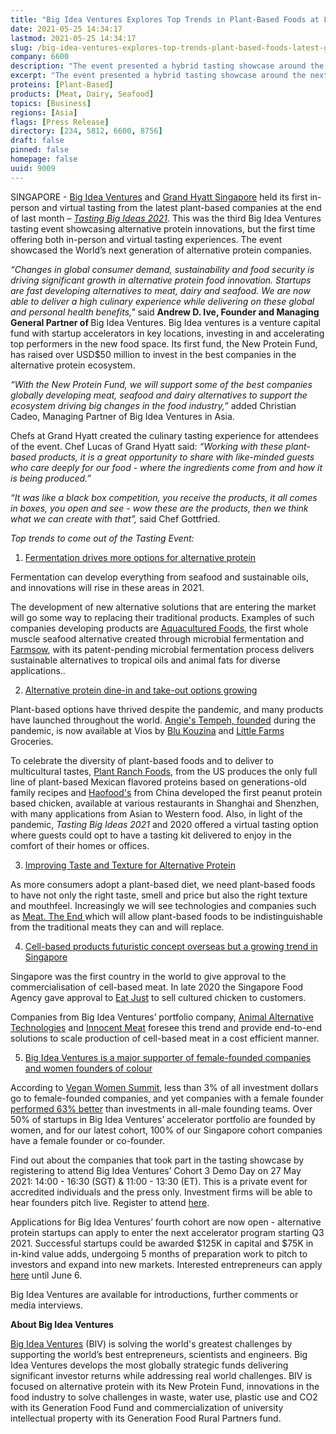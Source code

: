 ```yaml
---
title: "Big Idea Ventures Explores Top Trends in Plant-Based Foods at Latest Grand Hyatt Tasting Showcase"
date: 2021-05-25 14:34:17
lastmod: 2021-05-25 14:34:17
slug: /big-idea-ventures-explores-top-trends-plant-based-foods-latest-grand-hyatt-tasting
company: 6600
description: "The event presented a hybrid tasting showcase around the next generation of alternative proteins and shares six of the hottest trends in plant- and cell-based products"
excerpt: "The event presented a hybrid tasting showcase around the next generation of alternative proteins and shares six of the hottest trends in plant- and cell-based products"
proteins: [Plant-Based]
products: [Meat, Dairy, Seafood]
topics: [Business]
regions: [Asia]
flags: [Press Release]
directory: [234, 5812, 6600, 8756]
draft: false
pinned: false
homepage: false
uuid: 9009
---
```

<p>SINGAPORE - <a href="https://bigideaventures.com/">Big Idea Ventures</a> and <a href="https://www.hyatt.com/en-US/hotel/singapore/grand-hyatt-singapore/sinrs?src=adm_sem_agn_pfx_corp_apac_other_PFX_Search_Google_ASPAC_ASPAC_SINRS_BR_Hyatt_SG_EN_SINRS_BR_Exact_Rooms_SG_EN_Grand+Hyatt+Singapore&gclid=CjwKCAjwnPOEBhA0EiwA609ReUZF5_8asno-EUcZIep6HGfYjc41qmlFy_MuepnNYZFD7-DfV0ULmBoCQT0QAvD_BwE&gclsrc=aw.ds">Grand Hyatt Singapore</a> held its first in-person and virtual tasting from the latest plant-based companies at the end of last month – <a href="https://tastingbigideas.com/"><em>Tasting Big Ideas 2021</em></a>. This was the third Big Idea Ventures tasting event showcasing alternative protein innovations, but the first time offering both in-person and virtual tasting experiences. The event showcased the World’s next generation of alternative protein companies.</p>
<p><em>“Changes in global consumer demand, sustainability and food security is driving significant growth in alternative protein food innovation. Startups are fast developing alternatives to meat, dairy and seafood. We are now able to deliver a high culinary experience while delivering on these global and personal health benefits," </em>said <strong>Andrew D. Ive, Founder and Managing General Partner of </strong>Big Idea Ventures. Big Idea ventures is a venture capital fund with startup accelerators in key locations, investing in and accelerating top performers in the new food space. Its first fund, the New Protein Fund, has raised over USD$50 million to invest in the best companies in the alternative protein ecosystem.</p>
<p><em>“With the New Protein Fund, we will support some of the best companies globally developing meat, seafood and dairy alternatives to support the ecosystem driving big changes in the food industry,” </em>added Christian Cadeo, Managing Partner of Big Idea Ventures in Asia.</p>
<p>Chefs at Grand Hyatt created the culinary tasting experience for attendees of the event. Chef Lucas of Grand Hyatt said: <em>“Working with these plant-based products, it is a great opportunity to share with like-minded guests who care deeply for our food - where the ingredients come from and how it is being produced.”</em></p>
<p><em>“It was like a black box competition, you receive the products, it all comes in boxes, you open and see - wow these are the products, then we think what we can create with that”,</em> said Chef Gottfried.</p>
<p><em>Top trends to come out of the Tasting Event:</em></p>
<ol>
<li><u>Fermentation drives more options for alternative protein </u></li>
</ol>
<p>Fermentation can develop everything from seafood and sustainable oils, and innovations will rise in these areas in 2021.</p>
<p>The development of new alternative solutions that are entering the market will go some way to replacing their traditional products. Examples of such companies developing products are <a href="https://www.aquaculturedfoods.com/">Aquacultured Foods</a>, the first whole muscle seafood alternative created through microbial fermentation and <a href="https://farmsow.com/">Farmsow</a>, with its patent-pending microbial fermentation process delivers sustainable alternatives to tropical oils and animal fats for diverse applications..</p>
<ol start="2">
<li><u>Alternative protein dine-in and take-out options growing</u></li>
</ol>
<p>Plant-based options have thrived despite the pandemic, and many products have launched throughout the world. <a href="https://angiestempeh.com/">Angie's Tempeh, founded</a> during the pandemic, is now available at Vios by <a href="https://blukouzina.com/">Blu Kouzina</a> and <a href="https://littlefarms.com/">Little Farms</a> Groceries.</p>
<p>To celebrate the diversity of plant-based foods and to deliver to multicultural tastes, <a href="https://www.plantranchfoods.com/">Plant Ranch Foods</a>, from the US produces the only full line of plant-based Mexican flavored proteins based on generations-old family recipes and <a href="https://www.haofood.co/">Haofood's</a> from China developed the first peanut protein based chicken, available at various restaurants in Shanghai and Shenzhen, with many applications from Asian to Western food. Also, in light of the pandemic, <em>Tasting Big Ideas 2021</em> and 2020 offered a virtual tasting option where guests could opt to have a tasting kit delivered to enjoy in the comfort of their homes or offices.</p>
<ol start="3">
<li><u>Improving Taste and Texture for Alternative Protein</u></li>
</ol>
<p>As more consumers adopt a plant-based diet, we need plant-based foods to have not only the right taste, smell and price but also the right texture and mouthfeel. Increasingly we will see technologies and companies such as <a href="https://www.meattheend.tech/">Meat. The End </a>which will allow plant-based foods to be indistinguishable from the traditional meats they can and will replace.</p>
<ol start="4">
<li><u>Cell-based products futuristic concept overseas but a growing trend in Singapore</u></li>
</ol>
<p>Singapore was the first country in the world to give approval to the commercialisation of cell-based meat. In late 2020 the Singapore Food Agency gave approval to <a href="https://www.ju.st/stories/plant-based-eggs?gclid=CjwKCAjwnPOEBhA0EiwA609ReamrQAXZqoZXUdOvGayU1gc-6kNKU-S0D4G7b5sK3foeRQLF97gdkhoCIDcQAvD_BwE">Eat Just</a> to sell cultured chicken to customers.</p>
<p>Companies from Big Idea Ventures’ portfolio company, <a href="https://www.animalalternativetechnologies.com/">Animal Alternative Technologies</a> and <a href="https://www.innocent-meat.com/">Innocent Meat</a> foresee this trend and provide end-to-end solutions to scale production of cell-based meat in a cost efficient manner.</p>
<ol start="5">
<li><u>Big Idea Ventures is a major supporter of female-founded companies and women founders of colour</u></li>
</ol>
<p>According to <a href="https://veganwomensummit.com/pathfinder">Vegan Women Summit</a>, less than 3% of all investment dollars go to female-founded companies, and yet companies with a female founder <a href="https://vegconomist.com/society/investments-in-female-led-companies-perform-63-better-than-in-all-male-founding-teams/">performed 63% better</a> than investments in all-male founding teams. Over 50% of startups in Big Idea Ventures’ accelerator portfolio are founded by women, and for our latest cohort, 100% of our Singapore cohort companies have a female founder or co-founder.</p>
<p>Find out about the companies that took part in the tasting showcase by registering to attend Big Idea Ventures’ Cohort 3 Demo Day on 27 May 2021: 14:00 - 16:30 (SGT) & 11:00 - 13:30 (ET). This is a private event for accredited individuals and the press only. Investment firms will be able to hear founders pitch live. Register to attend <a href="https://docs.google.com/forms/d/e/1FAIpQLScekCrC8_H19EIWiLDFrS1rIK1kYhRmxz7OrXI-83zMIZWzaA/viewform">here</a>.</p>
<p>Applications for Big Idea Ventures’ fourth cohort are now open - alternative protein startups can apply to enter the next accelerator program starting Q3 2021. Successful startups could be awarded $125K in capital and $75K in in-kind value adds, undergoing 5 months of preparation work to pitch to investors and expand into new markets. Interested entrepreneurs can apply <a href="https://bigideaventures.proseeder.com/application/start">here</a> until June 6.</p>
<p>Big Idea Ventures are available for introductions, further comments or media interviews.</p>
<p><strong>About Big Idea Ventures</strong></p>
<p><a href="https://bigideaventures.com/">Big Idea Ventures</a> (BIV) is solving the world's greatest challenges by supporting the world’s best entrepreneurs, scientists and engineers. Big Idea Ventures develops the most globally strategic funds delivering significant investor returns while addressing real world challenges. BIV is focused on alternative protein with its New Protein Fund, innovations in the food industry to solve challenges in waste, water use, plastic use and CO2 with its Generation Food Fund and commercialization of university intellectual property with its Generation Food Rural Partners fund.</p>
